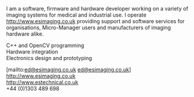 I am a software, firmware and hardware developer working on a variety of imaging systems for medical and industrial use. I operate http://www.esimaging.co.uk providing support and software services for organisations, Micro-Manager users and manufacturers of imaging hardware alike.

C++ and OpenCV programming<br />
Hardware integration<br />
Electronics design and prototyping<br />

[mailto:ed@esimaging.co.uk ed@esimaging.co.uk]<br />
http://www.esimaging.co.uk<br />
http://www.estechnical.co.uk<br />
+44 (0)1303 489 698
